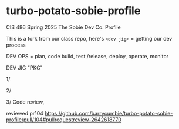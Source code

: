 # turbo-potato-sobie-profile
CIS 486 Spring 2025 The Sobie Dev Co. Profile 

This is a fork from our class repo, here's `<dev jig>` = getting our dev process

DEV OPS = plan, code build, test /release, deploy, operate, monitor

DEV JIG "PKG"

1/

2/

3/ Code review,

reviewed pr104 https://github.com/barrycumbie/turbo-potato-sobie-profile/pull/104#pullrequestreview-2642618770

